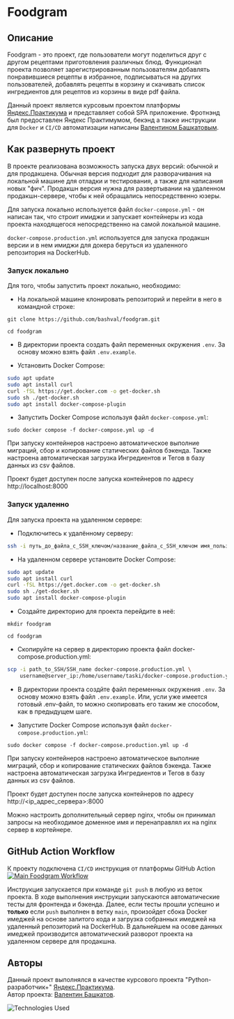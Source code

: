 #  Foodgram

## Описание

Foodgram - это проект, где пользователи могут поделиться друг с другом рецептами приготовления различных блюд. Функционал проекта позволяет зарегистрированным пользователям добавлять понравившиеся рецепты в избранное, подписываться на других пользователей, добавлять рецепты в корзину и скачивать список ингредиентов для рецептов из корзины в виде pdf файла.

Данный проект является курсовым проектом платформы [Яндекс.Практикума](https://practicum.yandex.ru/) и представляет собой SPA приложение. Фротнэнд был предоставлен Яндекс Практимумом, бекэнд а также инструкции для `Docker` и `CI/CD` автоматизации написаны [Валентином Башкатовым](https://github.com/bashval).

## Как развернуть проект

В проекте реализована возможность запуска двух версий: обычной и для продакшена. Обычная версия подходит для разворачивания на локальной машине для отладки и тестирования, а также для написания новых "фич". Продакшн версия нужна для развертывании на удаленном продакшн-сервере, чтобы к ней обращались непосредственно юзеры. 

Для запуска локально используется файл `docker-compose.yml` - он написан так, что строит имиджи и запускает контейнеры из кода проекта находящегося непосредственно на самой локальной машине.  

`docker-compose.production.yml` используется для запуска продакшн версии и в нем имиджи для докера беруться из удаленного репозитория на DockerHub.

### Запуск локально

Для того, чтобы запустить проект локально, необходимо:

- На локальной машине клонировать репозиторий и перейти в него в командной строке:

```git clone https://github.com/bashval/foodgram.git```

```cd foodgram```

- В директории проекта создать файл переменных окружения `.env`. За основу можно взять файл `.env.example`. 

- Установить Docker Compose:
```Bash
sudo apt update
sudo apt install curl
curl -fSL https://get.docker.com -o get-docker.sh
sudo sh ./get-docker.sh
sudo apt install docker-compose-plugin
```

- Запустить Docker Compose используя файл `docker-compose.yml`:

```sudo docker compose -f docker-compose.yml up -d```

При запуску контейнеров настроено автоматическое выполние миграций, сбор и копирование статических файлов бэкенда. Также настроена автоматическая загрузка Ингредиентов и Тегов в базу данных из csv файлов.

Проект будет доступен после запуска контейнеров по адресу http://localhost:8000

### Запуск удаленно

Для запуска проекта на удаленном сервере:

- Подключитесь к удалённому серверу:
```Bash
ssh -i путь_до_файла_с_SSH_ключом/название_файла_с_SSH_ключом имя_пользователя@ip_адрес_сервера
```

- На удаленном сервере установите Docker Compose:
```Bash
sudo apt update
sudo apt install curl
curl -fSL https://get.docker.com -o get-docker.sh
sudo sh ./get-docker.sh
sudo apt install docker-compose-plugin
```

- Создайте директорию для проекта перейдите в неё:

```mkdir foodgram```

```cd foodgram```

- Скопируйте на сервер в директорию проекта файл docker-compose.production.yml:

```Bash
scp -i path_to_SSH/SSH_name docker-compose.production.yml \
    username@server_ip:/home/username/taski/docker-compose.production.yml
```

- В директории проекта создйте файл переменных окружения `.env`. За основу можно взять файл `.env.example`. Или, усли уже имеется готовый .env-файл, то можно скопировать его таким же способом, как в предыдущем шаге. 

- Запустите Docker Compose используя файл `docker-compose.production.yml`:

```sudo docker compose -f docker-compose.production.yml up -d```

При запуску контейнеров настроено автоматическое выполние миграций, сбор и копирование статических файлов бэкенда. Также настроена автоматическая загрузка Ингредиентов и Тегов в базу данных из csv файлов.

Проект будет доступен после запуска контейнеров по адресу http://<ip_адрес_сервера>:8000

Можно настроить дополнительный сервер nginx, чтобы он принимал запросы на необходимое доменное имя и перенаправлял их на nginx сервер в кортейнере.

## GitHub Action Workflow

К проекту подключена `CI/CD` инструкция от платформы GitHub Action [![Main Foodgram Workflow](https://github.com/bashval/foodgram/actions/workflows/main.yml/badge.svg)](https://github.com/bashval/foodgram/actions/workflows/main.yml)

Инструкция запускается при команде `git push` в любую из веток проекта. В ходе выполнения инструкции запускаются автоматические тесты для фронтенда и бэкенда. Далее, если тесты прошли успешно и **только** если  `push` выполнен в ветку `main`, произойдет сбока Docker имеджей на основе залитого кода и загрузка собранных имеджей на удаленный репозиторий на DockerHub. В дальнейшем на осове данных имеджей производится автоматический разворот проекта на удаленном сервере для продакшна. 

## Авторы
Данный проект выполнялся в качестве курсового проекта "Python-разработчик+" [Яндекс.Практикума](https://practicum.yandex.ru/).  
Автор проекта: [Валентин Башкатов](https://github.com/bashval).

![Technologies Used](https://github-readme-tech-stack.vercel.app/api/cards?title=Technologies+Used&align=center&titleAlign=center&fontSize=28&lineCount=1&theme=blood&width=730&bg=%23FFFFFF&badge=%23EBEBEB&border=%23EBEBEB&titleColor=%23FF5F5F&line1=Python%2CPython%2C1799ea%3BDjango%2Cdjango%2C1799ea%3Bdjango+rest+framework%2Cdjango+rest+framework%2C1799ea%3Bdocker%2Cdocker%2C1799ea%3Bgithub+actions%2Cgithub+actions%2C1799ea%3B)
